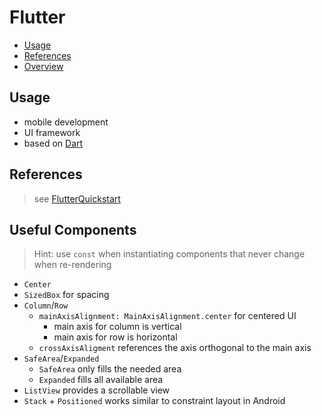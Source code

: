 # Flutter

- [Usage](#usage)
- [References](#references)
- [Overview](#overview)

## Usage

- mobile development
- UI framework
- based on [Dart](./Dart.md)

## References

> see [FlutterQuickstart](./FlutterQuickstart.md#referenzen)

## Useful Components

> Hint: use `const` when instantiating components that never change when re-rendering

- `Center`
- `SizedBox` for spacing
- `Column`/`Row`
  - `mainAxisAlignment: MainAxisAlignment.center` for centered UI
    - main axis for column is vertical
    - main axis for row is horizontal
  - `crossAxisAligment` references the axis orthogonal to the main axis
- `SafeArea`/`Expanded`
  - `SafeArea` only fills the needed area
  - `Expanded` fills all available area
- `ListView` provides a scrollable view
- `Stack` + `Positioned` works similar to constraint layout in Android
